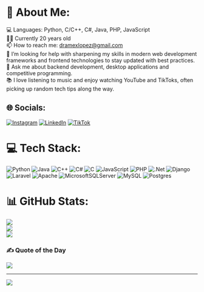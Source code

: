# 💫 About Me:
💻 Languages: Python, C/C++, C#, Java, PHP, JavaScript<br>🙋‍♂️ Currently 20 years old<br>📫 How to reach me: dramexlopez@gmail.com<br>🤝 I’m looking for help with sharpening my skills in modern web development frameworks and frontend technologies to stay updated with best practices.<br>💬 Ask me about backend development, desktop applications and competitive programming.<br>📚 I love listening to music and enjoy watching YouTube and TikToks, often picking up random tech tips along the way.


## 🌐 Socials:
[![Instagram](https://img.shields.io/badge/Instagram-%23E4405F.svg?logo=Instagram&logoColor=white)](https://instagram.com/elopez1908) [![LinkedIn](https://img.shields.io/badge/LinkedIn-%230077B5.svg?logo=linkedin&logoColor=white)](https://linkedin.com/in/edgar-lópez-511208283) [![TikTok](https://img.shields.io/badge/TikTok-%23000000.svg?logo=TikTok&logoColor=white)](https://tiktok.com/@elopez35) 

# 💻 Tech Stack:
![Python](https://img.shields.io/badge/python-3670A0?style=for-the-badge&logo=python&logoColor=ffdd54) ![Java](https://img.shields.io/badge/java-%23ED8B00.svg?style=for-the-badge&logo=openjdk&logoColor=white) ![C++](https://img.shields.io/badge/c++-%2300599C.svg?style=for-the-badge&logo=c%2B%2B&logoColor=white) ![C#](https://img.shields.io/badge/c%23-%23239120.svg?style=for-the-badge&logo=csharp&logoColor=white) ![C](https://img.shields.io/badge/c-%2300599C.svg?style=for-the-badge&logo=c&logoColor=white) ![JavaScript](https://img.shields.io/badge/javascript-%23323330.svg?style=for-the-badge&logo=javascript&logoColor=%23F7DF1E) ![PHP](https://img.shields.io/badge/php-%23777BB4.svg?style=for-the-badge&logo=php&logoColor=white) ![.Net](https://img.shields.io/badge/.NET-5C2D91?style=for-the-badge&logo=.net&logoColor=white) ![Django](https://img.shields.io/badge/django-%23092E20.svg?style=for-the-badge&logo=django&logoColor=white) ![Laravel](https://img.shields.io/badge/laravel-%23FF2D20.svg?style=for-the-badge&logo=laravel&logoColor=white) ![Apache](https://img.shields.io/badge/apache-%23D42029.svg?style=for-the-badge&logo=apache&logoColor=white) ![MicrosoftSQLServer](https://img.shields.io/badge/Microsoft%20SQL%20Server-CC2927?style=for-the-badge&logo=microsoft%20sql%20server&logoColor=white) ![MySQL](https://img.shields.io/badge/mysql-4479A1.svg?style=for-the-badge&logo=mysql&logoColor=white) ![Postgres](https://img.shields.io/badge/postgres-%23316192.svg?style=for-the-badge&logo=postgresql&logoColor=white)
# 📊 GitHub Stats:
![](https://github-readme-stats.vercel.app/api?username=elopez2021&theme=dark&hide_border=false&include_all_commits=true&count_private=true)<br/>
![](https://github-readme-streak-stats.herokuapp.com/?user=elopez2021&theme=dark&hide_border=false)<br/>
![](https://github-readme-stats.vercel.app/api/top-langs/?username=elopez2021&theme=dark&hide_border=false&include_all_commits=true&count_private=true&layout=compact)

### ✍️ Quote of the Day
![](https://quotes-github-readme.vercel.app/api?type=horizontal&theme=radical)

---
[![](https://visitcount.itsvg.in/api?id=elopez2021&icon=0&color=0)](https://visitcount.itsvg.in)

<!-- Proudly created with GPRM ( https://gprm.itsvg.in ) -->
